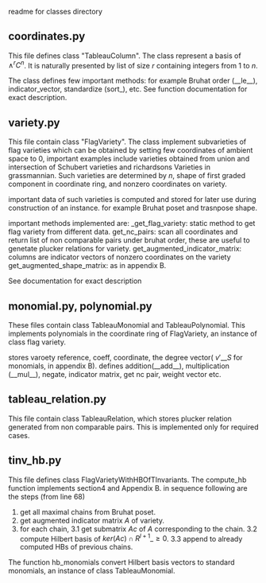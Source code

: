 readme for classes directory

## coordinates.py 
This file defines class "TableauColumn". The class represent a basis of $\wedge^r C^n$. It is naturally presented by list of size $r$ containing integers from 1 to $n$.

The class defines few important methods: for example Bruhat order (\_\_le\_\_), indicator\_vector, standardize (sort_), etc. See function documentation for exact description.

## variety.py
This file contain class "FlagVariety". The class implement subvarieties of flag varieties which can be obtained by setting few coordinates of ambient space to 0, important examples include varieties obtained from union and intersection of Schubert varieties and richardsons Varieties in grassmannian. Such varieties are determined by $n$, shape of first graded component in coordinate ring, and nonzero coordinates on variety.

important data of such varieties is computed and stored for later use during construction of an instance. for example Bruhat poset and trasnpose shape.

important methods implemented are:
\_get\_flag\_variety: static method to get flag variety from different data.
get\_nc\_pairs: scan all coordinates and return list of non comparable pairs under bruhat order, these are useful to genetate plucker relations for variety.
get\_augmented\_indicator\_matrix: columns are indicator vectors of nonzero coordinates on the variety
get\_augmented\_shape\_matrix: as in appendix B.

See documentation for exact description

## monomial.py, polynomial.py
These files contain class TableauMonomial and TableauPolynomial. This implements polynomials in the coordinate ring of FlagVariety, an instance of class flag variety. 

stores varoety reference, coeff, coordinate, the degree vector( $v'\_{\_{S}}$ for monomials, in appendix B).
defines addition(\_\_add\_\_), multiplication (\_\_mul\_\_), negate, indicator matrix, get nc pair, weight vector etc.

## tableau\_relation.py

This file contain class TableauRelation, which stores plucker relation generated from non comparable pairs. This is implemented only for required cases.

## tinv\_hb.py
This file defines class FlagVarietyWithHBOfTInvariants. The compute\_hb function implements section4 and Appendix B. in sequence following are the steps (from line 68)
1. get all maximal chains from Bruhat poset.
2. get augmented indicator matrix $A$ of variety.
3. for each chain, 
3.1 get submatrix $Ac$ of $A$ corresponding to the chain.
3.2 compute Hilbert basis of $ker(Ac) \cap R^{l+1}\_{\ge 0}$.
3.3 append to already computed HBs of previous chains.
 
The function hb\_monomials convert Hilbert basis vectors to standard monomials, an instance of class TableauMonomial.

 
